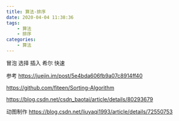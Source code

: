 ```yaml
---
title: 算法-排序
date: 2020-04-04 11:38:36
tags:
    - 算法
    - 排序
categories:
    - 算法
---
```

冒泡
选择
插入
希尔
快速


参考
https://juejin.im/post/5e4bda606fb9a07c8914ff40

https://github.com/fiteen/Sorting-Algorithm

https://blog.csdn.net/csdn_baotai/article/details/80293679


动图制作
https://blog.csdn.net/liuyaqi1993/article/details/72550753